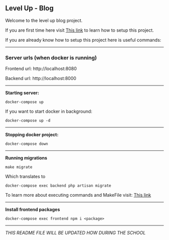 ## Level Up - Blog
Welcome to the level up blog project.

If you are first time here visit
<a href="https://www.notion.so/How-to-setup-Docker-e095fa4f176d4435919ef1c82f80e03e">This link</a> to learn how to setup this project.

If you are already know how to setup this project here is useful commands:

---

### Server urls (when docker is running)
Frontend url: http://localhost:8080

Backend url: http://localhost:8000

---
<strong>Starting server:</strong>
```
docker-compose up
```
If you want to start docker in background:
```
docker-compose up -d
```

-----
<strong>Stopping docker project:</strong>
```
docker-compose down
```
---
<strong>Running migrations</strong>
```
make migrate
```
Which translates to
```
docker-compose exec backend php artisan migrate
```
To learn more about executing commands and MakeFile visit: <a href="https://supreme-gold-b6b.notion.site/Executing-commands-4e10d50133314751a27ceb80ef1d0de5">This link</a>

----
<strong>Install frontend packages</strong>
```
docker-compose exec frontend npm i <package>
```


----
<i>THIS README FILE WILL BE UPDATED HOW DURING THE SCHOOL</i>